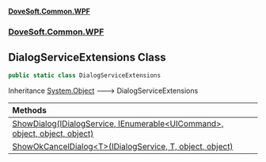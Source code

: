 #### [DoveSoft.Common.WPF](readme.md 'readme')
### [DoveSoft.Common.WPF](DoveSoft_Common_WPF.md 'DoveSoft.Common.WPF')
## DialogServiceExtensions Class
```csharp
public static class DialogServiceExtensions
```

Inheritance [System.Object](https://docs.microsoft.com/en-us/dotnet/api/System.Object 'System.Object') &#129106; DialogServiceExtensions  

| Methods | |
| :--- | :--- |
| [ShowDialog(IDialogService, IEnumerable&lt;UICommand&gt;, object, object, object)](DialogServiceExtensions_ShowDialog_l0s0VSMF9O1VQkRxDTmb0A.md 'DoveSoft.Common.WPF.DialogServiceExtensions.ShowDialog(DevExpress.Mvvm.IDialogService, System.Collections.Generic.IEnumerable&lt;DevExpress.Mvvm.UICommand&gt;, object, object, object)') |  |
| [ShowOkCancelDialog&lt;T&gt;(IDialogService, T, object, object)](DialogServiceExtensions_ShowOkCancelDialog_qoQiHE4iP+jXNccla_k++g.md 'DoveSoft.Common.WPF.DialogServiceExtensions.ShowOkCancelDialog&lt;T&gt;(DevExpress.Mvvm.IDialogService, T, object, object)') |  |
